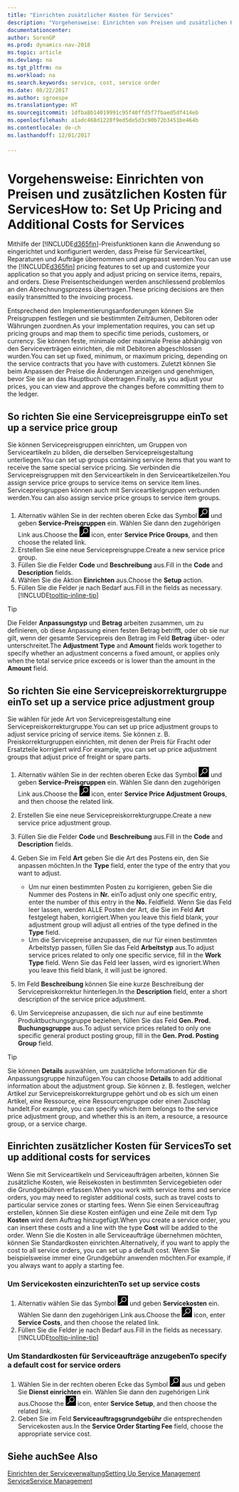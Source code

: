 ```yaml
---
title: "Einrichten zusätzlicher Kosten für Services"
description: "Vorgehensweise: Einrichten von Preisen und zusätzlichen Kosten für Services."
documentationcenter: 
author: SorenGP
ms.prod: dynamics-nav-2018
ms.topic: article
ms.devlang: na
ms.tgt_pltfrm: na
ms.workload: na
ms.search.keywords: service, cost, service order
ms.date: 08/22/2017
ms.author: sgroespe
ms.translationtype: HT
ms.sourcegitcommit: 1dfba8b14019991c95f40ffd5f7fbaed5df414eb
ms.openlocfilehash: a1adc468d1228f9ed5de5d3c90b72b3451be464b
ms.contentlocale: de-ch
ms.lasthandoff: 12/01/2017

---
```


# <a name="how-to-set-up-pricing-and-additional-costs-for-services"></a><span data-ttu-id="66017-103">Vorgehensweise: Einrichten von Preisen und zusätzlichen Kosten für Services</span><span class="sxs-lookup"><span data-stu-id="66017-103">How to: Set Up Pricing and Additional Costs for Services</span></span>
<span data-ttu-id="66017-104">Mithilfe der [!INCLUDE[d365fin](includes/d365fin_md.md)]-Preisfunktionen kann die Anwendung so eingerichtet und konfiguriert werden, dass Preise für Serviceartikel, Reparaturen und Aufträge übernommen und angepasst werden.</span><span class="sxs-lookup"><span data-stu-id="66017-104">You can use the [!INCLUDE[d365fin](includes/d365fin_md.md)] pricing features to set up and customize your application so that you apply and adjust pricing on service items, repairs, and orders.</span></span> <span data-ttu-id="66017-105">Diese Preisentscheidungen werden anschliessend problemlos an den Abrechnungsprozess übertragen.</span><span class="sxs-lookup"><span data-stu-id="66017-105">These pricing decisions are then easily transmitted to the invoicing process.</span></span>  
  
<span data-ttu-id="66017-106">Entsprechend den Implementierungsanforderungen können Sie Preisgruppen festlegen und sie bestimmten Zeiträumen, Debitoren oder Währungen zuordnen.</span><span class="sxs-lookup"><span data-stu-id="66017-106">As your implementation requires, you can set up pricing groups and map them to specific time periods, customers, or currency.</span></span> <span data-ttu-id="66017-107">Sie können feste, minimale oder maximale Preise abhängig von den Serviceverträgen einrichten, die mit Debitoren abgeschlossen wurden.</span><span class="sxs-lookup"><span data-stu-id="66017-107">You can set up fixed, minimum, or maximum pricing, depending on the service contracts that you have with customers.</span></span> <span data-ttu-id="66017-108">Zuletzt können Sie beim Anpassen der Preise die Änderungen anzeigen und genehmigen, bevor Sie sie an das Hauptbuch übertragen.</span><span class="sxs-lookup"><span data-stu-id="66017-108">Finally, as you adjust your prices, you can view and approve the changes before committing them to the ledger.</span></span>  

## <a name="to-set-up-a-service-price-group"></a><span data-ttu-id="66017-109">So richten Sie eine Servicepreisgruppe ein</span><span class="sxs-lookup"><span data-stu-id="66017-109">To set up a service price group</span></span>
<span data-ttu-id="66017-110">Sie können Servicepreisgruppen einrichten, um Gruppen von Serviceartikeln zu bilden, die derselben Servicepreisgestaltung unterliegen.</span><span class="sxs-lookup"><span data-stu-id="66017-110">You can set up groups containing service items that you want to receive the same special service pricing.</span></span> <span data-ttu-id="66017-111">Sie verbinden die Servicepreisgruppen mit den Serviceartikeln in den Serviceartikelzeilen.</span><span class="sxs-lookup"><span data-stu-id="66017-111">You assign service price groups to service items on service item lines.</span></span> <span data-ttu-id="66017-112">Servicepreisgruppen können auch mit Serviceartikelgruppen verbunden werden.</span><span class="sxs-lookup"><span data-stu-id="66017-112">You can also assign service price groups to service item groups.</span></span>  

1. <span data-ttu-id="66017-113">Alternativ wählen Sie in der rechten oberen Ecke das Symbol ![Nach Seite oder Bericht suchen](media/ui-search/search_small.png "Nach Seite oder Bericht suchen") und geben **Service-Preisgruppen** ein. Wählen Sie dann den zugehörigen Link aus.</span><span class="sxs-lookup"><span data-stu-id="66017-113">Choose the ![Search for Page or Report](media/ui-search/search_small.png "Search for Page or Report icon") icon, enter **Service Price Groups**, and then choose the related link.</span></span>  
2. <span data-ttu-id="66017-114">Erstellen Sie eine neue Servicepreisgruppe.</span><span class="sxs-lookup"><span data-stu-id="66017-114">Create a new service price group.</span></span>  
3. <span data-ttu-id="66017-115">Füllen Sie die Felder **Code** und **Beschreibung** aus.</span><span class="sxs-lookup"><span data-stu-id="66017-115">Fill in the **Code** and **Description** fields.</span></span>  
4. <span data-ttu-id="66017-116">Wählen Sie die Aktion **Einrichten** aus.</span><span class="sxs-lookup"><span data-stu-id="66017-116">Choose the **Setup** action.</span></span>  
2. <span data-ttu-id="66017-117">Füllen Sie die Felder je nach Bedarf aus.</span><span class="sxs-lookup"><span data-stu-id="66017-117">Fill in the fields as necessary.</span></span> [!INCLUDE[tooltip-inline-tip](includes/tooltip-inline-tip_md.md)]  

 > [!Tip]
 > <span data-ttu-id="66017-118">Die Felder **Anpassungstyp** und **Betrag** arbeiten zusammen, um zu definieren, ob diese Anpassung einen festen Betrag betrifft, oder ob sie nur gilt, wenn der gesamte Servicepreis den Betrag im Feld **Betrag** über- oder unterschreitet.</span><span class="sxs-lookup"><span data-stu-id="66017-118">The **Adjustment Type** and **Amount** fields work together to specify whether an adjustment concerns a fixed amount, or applies only when the total service price exceeds or is lower than the amount in the **Amount** field.</span></span>  

## <a name="to-set-up-a-service-price-adjustment-group"></a><span data-ttu-id="66017-119">So richten Sie eine Servicepreiskorrekturgruppe ein</span><span class="sxs-lookup"><span data-stu-id="66017-119">To set up a service price adjustment group</span></span>  
<span data-ttu-id="66017-120">Sie wählen für jede Art von Servicepreisgestaltung eine Servicepreiskorrekturgruppe.</span><span class="sxs-lookup"><span data-stu-id="66017-120">You can set up price adjustment groups to adjust service pricing of service items.</span></span> <span data-ttu-id="66017-121">Sie können z. B. Preiskorrekturgruppen einrichten, mit denen der Preis für Fracht oder Ersatzteile korrigiert wird.</span><span class="sxs-lookup"><span data-stu-id="66017-121">For example, you can set up price adjustment groups that adjust price of freight or spare parts.</span></span>  
  
1. <span data-ttu-id="66017-122">Alternativ wählen Sie in der rechten oberen Ecke das Symbol ![Nach Seite oder Bericht suchen](media/ui-search/search_small.png "Nach Seite oder Bericht suchen") und geben **Service-Preisgruppen** ein. Wählen Sie dann den zugehörigen Link aus.</span><span class="sxs-lookup"><span data-stu-id="66017-122">Choose the ![Search for Page or Report](media/ui-search/search_small.png "Search for Page or Report icon") icon, enter **Service Price Adjustment Groups**, and then choose the related link.</span></span>  
2. <span data-ttu-id="66017-123">Erstellen Sie eine neue Servicepreiskorrekturgruppe.</span><span class="sxs-lookup"><span data-stu-id="66017-123">Create a new service price adjustment group.</span></span>  
3. <span data-ttu-id="66017-124">Füllen Sie die Felder **Code** und **Beschreibung** aus.</span><span class="sxs-lookup"><span data-stu-id="66017-124">Fill in the **Code** and **Description** fields.</span></span>  
4. <span data-ttu-id="66017-125">Geben Sie im Feld **Art** geben Sie die Art des Postens ein, den Sie anpassen möchten.</span><span class="sxs-lookup"><span data-stu-id="66017-125">In the **Type** field, enter the type of the entry that you want to adjust.</span></span>  
  
    * <span data-ttu-id="66017-126">Um nur einen bestimmten Posten zu korrigieren, geben Sie die Nummer des Postens in **Nr.** ein</span><span class="sxs-lookup"><span data-stu-id="66017-126">To adjust only one specific entry, enter the number of this entry in the **No.**</span></span> <span data-ttu-id="66017-127">Feld</span><span class="sxs-lookup"><span data-stu-id="66017-127">field.</span></span> <span data-ttu-id="66017-128">Wenn Sie das Feld leer lassen, werden ALLE Posten der Art, die Sie im Feld **Art** festgelegt haben, korrigiert.</span><span class="sxs-lookup"><span data-stu-id="66017-128">When you leave this field blank, your adjustment group will adjust all entries of the type defined in the **Type** field.</span></span>  
    * <span data-ttu-id="66017-129">Um die Servicepreise anzupassen, die nur für einen bestimmten Arbeitstyp passen, füllen Sie das Feld **Arbeitstyp** aus.</span><span class="sxs-lookup"><span data-stu-id="66017-129">To adjust service prices related to only one specific service, fill in the **Work Type** field.</span></span> <span data-ttu-id="66017-130">Wenn Sie das Feld leer lassen, wird es ignoriert.</span><span class="sxs-lookup"><span data-stu-id="66017-130">When you leave this field blank, it will just be ignored.</span></span>  
  
5. <span data-ttu-id="66017-131">Im Feld **Beschreibung** können Sie eine kurze Beschreibung der Servicepreiskorrektur hinterlegen.</span><span class="sxs-lookup"><span data-stu-id="66017-131">In the **Description** field, enter a short description of the service price adjustment.</span></span>  
6. <span data-ttu-id="66017-132">Um Servicepreise anzupassen, die sich nur auf eine bestimmte Produktbuchungsgruppe beziehen, füllen Sie das Feld **Gen. Prod. Buchungsgruppe** aus.</span><span class="sxs-lookup"><span data-stu-id="66017-132">To adjust service prices related to only one specific general product posting group, fill in the **Gen. Prod. Posting Group** field.</span></span>

> [!Tip]
> <span data-ttu-id="66017-133">Sie können **Details** auswählen, um zusätzliche Informationen für die Anpassungsgruppe hinzufügen.</span><span class="sxs-lookup"><span data-stu-id="66017-133">You can choose **Details** to add additional information about the adjustment group.</span></span> <span data-ttu-id="66017-134">Sie können z. B. festlegen, welcher Artikel zur Servicepreiskorrekturgruppe gehört und ob es sich um einen Artikel, eine Ressource, eine Ressourcengruppe oder einen Zuschlag handelt.</span><span class="sxs-lookup"><span data-stu-id="66017-134">For example, you can specify which item belongs to the service price adjustment group, and whether this is an item, a resource, a resource group, or a service charge.</span></span>  

## <a name="to-set-up-additional-costs-for-services"></a><span data-ttu-id="66017-135">Einrichten zusätzlicher Kosten für Services</span><span class="sxs-lookup"><span data-stu-id="66017-135">To set up additional costs for services</span></span>
<span data-ttu-id="66017-136">Wenn Sie mit Serviceartikeln und Serviceaufträgen arbeiten, können Sie zusätzliche Kosten, wie Reisekosten in bestimmten Servicegebieten oder die Grundgebühren erfassen.</span><span class="sxs-lookup"><span data-stu-id="66017-136">When you work with service items and service orders, you may need to register additional costs, such as travel costs to particular service zones or starting fees.</span></span> <span data-ttu-id="66017-137">Wenn Sie einen Serviceauftrag erstellen, können Sie diese Kosten einfügen und eine Zeile mit dem Typ **Kosten** wird dem Auftrag hinzugefügt.</span><span class="sxs-lookup"><span data-stu-id="66017-137">When you create a service order, you can insert these costs and a line with the type **Cost** will be added to the order.</span></span> <span data-ttu-id="66017-138">Wenn Sie die Kosten in alle Serviceaufträge übernehmen möchten, können Sie Standardkosten einrichten.</span><span class="sxs-lookup"><span data-stu-id="66017-138">Alternatively, if you want to apply the cost to all service orders, you can set up a default cost.</span></span> <span data-ttu-id="66017-139">Wenn Sie beispielsweise immer eine Grundgebühr anwenden möchten.</span><span class="sxs-lookup"><span data-stu-id="66017-139">For example, if you always want to apply a starting fee.</span></span>
  
### <a name="to-set-up-service-costs"></a><span data-ttu-id="66017-140">Um Servicekosten einzurichten</span><span class="sxs-lookup"><span data-stu-id="66017-140">To set up service costs</span></span>
1. <span data-ttu-id="66017-141">Alternativ wählen Sie das Symbol ![Nach Seite oder Bericht suchen](media/ui-search/search_small.png "Nach Seite oder Bericht suchen") und geben **Servicekosten** ein. Wählen Sie dann den zugehörigen Link aus.</span><span class="sxs-lookup"><span data-stu-id="66017-141">Choose the ![Search for Page or Report](media/ui-search/search_small.png "Search for Page or Report icon") icon, enter **Service Costs**, and then choose the related link.</span></span> 
2. <span data-ttu-id="66017-142">Füllen Sie die Felder je nach Bedarf aus.</span><span class="sxs-lookup"><span data-stu-id="66017-142">Fill in the fields as necessary.</span></span> [!INCLUDE[tooltip-inline-tip](includes/tooltip-inline-tip_md.md)]  

### <a name="to-specify-a-default-cost-for-service-orders"></a><span data-ttu-id="66017-143">Um Standardkosten für Serviceaufträge anzugeben</span><span class="sxs-lookup"><span data-stu-id="66017-143">To specify a default cost for service orders</span></span>
1. <span data-ttu-id="66017-144">Wählen Sie in der rechten oberen Ecke das Symbol ![Nach Seite oder Bericht suchen](media/ui-search/search_small.png "Nach Seite oder Bericht suchen") aus und geben Sie **Dienst einrichten** ein. Wählen Sie dann den zugehörigen Link aus.</span><span class="sxs-lookup"><span data-stu-id="66017-144">Choose the ![Search for Page or Report](media/ui-search/search_small.png "Search for Page or Report icon") icon, enter **Service Setup**, and then choose the related link.</span></span> 
2. <span data-ttu-id="66017-145">Geben Sie im Feld **Serviceauftragsgrundgebühr** die entsprechenden Servicekosten aus.</span><span class="sxs-lookup"><span data-stu-id="66017-145">In the **Service Order Starting Fee** field, choose the appropriate service cost.</span></span>

## <a name="see-also"></a><span data-ttu-id="66017-146">Siehe auch</span><span class="sxs-lookup"><span data-stu-id="66017-146">See Also</span></span>
[<span data-ttu-id="66017-147">Einrichten der Serviceverwaltung</span><span class="sxs-lookup"><span data-stu-id="66017-147">Setting Up Service Management</span></span>](service-setup-service.md)  
[<span data-ttu-id="66017-148">Service</span><span class="sxs-lookup"><span data-stu-id="66017-148">Service Management</span></span>](service-service.md)  

